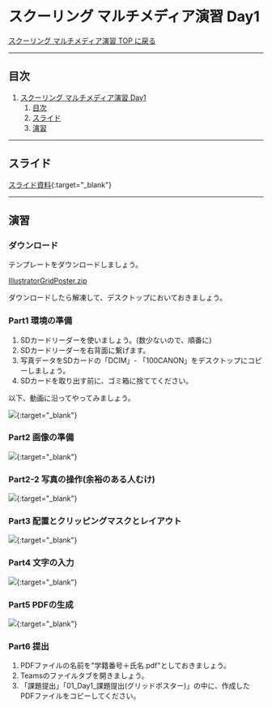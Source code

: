 # スクーリング マルチメディア演習 Day1

[スクーリング マルチメディア演習 TOP に戻る](./index.md)

---

## 目次

1. [スクーリング マルチメディア演習 Day1](#スクーリング-マルチメディア演習-day1)
   1. [目次](#目次)
   2. [スライド](#スライド)
   3. [演習](#演習)

---

## スライド

[スライド資料](./SMS_day1slide.pdf){:target="_blank"}

---
## 演習
### ダウンロード
テンプレートをダウンロードしましょう。

[IllustratorGridPoster.zip](src/IllustratorGridPoster.zip)

ダウンロードしたら解凍して、デスクトップにおいておきましょう。

### Part1 環境の準備
1. SDカードリーダーを使いましょう。(数少ないので、順番に)
2. SDカードリーダーを右背面に繋げます。
3. 写真データをSDカードの「DCIM」- 「100CANON」をデスクトップにコピーしましょう。
4. SDカードを取り出す前に、ゴミ箱に捨ててください。

以下、動画に沿ってやってみましょう。

[![](https://img.youtube.com/vi/lrjKPs1EH3Q/0.jpg)](https://www.youtube.com/watch?v=lrjKPs1EH3Q){:target="_blank"}

### Part2 画像の準備
[![](https://img.youtube.com/vi/AGxqpeX3OcE/0.jpg)](https://www.youtube.com/watch?v=AGxqpeX3OcE){:target="_blank"}

### Part2-2 写真の操作(余裕のある人むけ)
[![](https://img.youtube.com/vi/qIZwmtVqenY/0.jpg)](https://www.youtube.com/watch?v=qIZwmtVqenY){:target="_blank"}

### Part3 配置とクリッピングマスクとレイアウト
[![](https://img.youtube.com/vi/_0quQB5dDtQ/0.jpg)](https://www.youtube.com/watch?v=_0quQB5dDtQ){:target="_blank"}

### Part4 文字の入力
[![](https://img.youtube.com/vi/qtHH3LLQtV0/0.jpg)](https://www.youtube.com/watch?v=qtHH3LLQtV0){:target="_blank"}
 
### Part5 PDFの生成
[![](https://img.youtube.com/vi/UTZy6SbEUlc/0.jpg)](https://www.youtube.com/watch?v=UTZy6SbEUlc){:target="_blank"}


### Part6 提出
1. PDFファイルの名前を"学籍番号＋氏名.pdf"としておきましょう。
2. Teamsのファイルタブを開きましょう。
3. 「課題提出」「01_Day1_課題提出(グリッドポスター)」の中に、作成したPDFファイルをコピーしてください。
